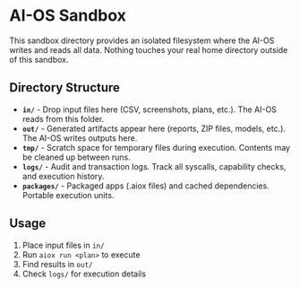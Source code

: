 # AI-OS Sandbox

This sandbox directory provides an isolated filesystem where the AI-OS writes and reads all data. Nothing touches your real home directory outside of this sandbox.

## Directory Structure

- **`in/`** - Drop input files here (CSV, screenshots, plans, etc.). The AI-OS reads from this folder.
- **`out/`** - Generated artifacts appear here (reports, ZIP files, models, etc.). The AI-OS writes outputs here.
- **`tmp/`** - Scratch space for temporary files during execution. Contents may be cleaned up between runs.
- **`logs/`** - Audit and transaction logs. Track all syscalls, capability checks, and execution history.
- **`packages/`** - Packaged apps (.aiox files) and cached dependencies. Portable execution units.

## Usage

1. Place input files in `in/`
2. Run `aiox run <plan>` to execute
3. Find results in `out/`
4. Check `logs/` for execution details